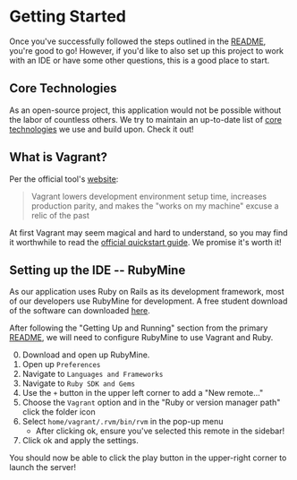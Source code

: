 # Getting Started

Once you've successfully followed the steps outlined in the [README](../README.md), you're good to go! 
However, if you'd like to also set up this project to work with an IDE or have some other questions, this is 
a good place to start.

## Core Technologies

As an open-source project, this application would not be possible without the labor of countless others. We try
to maintain an up-to-date list of [core technologies](technologies.md) we use and build upon. Check it out! 

## What is Vagrant?
Per the official tool's [website](https://www.vagrantup.com/intro/index.html):

> Vagrant lowers development environment setup time, increases production parity, and makes the "works on my machine" excuse a relic of the past

At first Vagrant may seem magical and hard to understand, so you may find it worthwhile to read the [official quickstart guide](https://www.vagrantup.com/intro/getting-started/up.html).
We promise it's worth it!

## Setting up the IDE -- RubyMine
As our application uses Ruby on Rails as its development framework, most of our developers use RubyMine for development. 
A free student download of the software can downloaded [here](https://www.jetbrains.com/shop/eform/students).

After following the "Getting Up and Running" section from the primary [README](../README.md), 
we will need to configure RubyMine to use Vagrant and Ruby. 

0. Download and open up RubyMine.
1. Open up `Preferences`
2. Navigate to `Languages and Frameworks`
3. Navigate to `Ruby SDK and Gems`
4. Use the `+` button in the upper left corner to add a "New remote..."
5. Choose the `Vagrant` option and in the "Ruby or version manager path" click the folder icon
6. Select `home/vagrant/.rvm/bin/rvm` in the pop-up menu
    - After clicking ok, ensure you've selected this remote in the sidebar!
7. Click ok and apply the settings.

You should now be able to click the play button in the upper-right corner to launch the server!